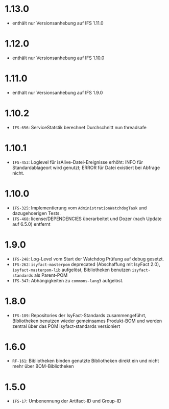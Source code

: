 # 1.13.0
- enthält nur Versionsanhebung auf IFS 1.11.0

# 1.12.0
- enthält nur Versionsanhebung auf IFS 1.10.0

# 1.11.0
- enthält nur Versionsanhebung auf IFS 1.9.0

# 1.10.2
- `IFS-656`: ServiceStatstik berechnet Durchschnitt nun threadsafe

# 1.10.1
- `IFS-453`: Loglevel für isAlive-Datei-Ereignisse erhöht: INFO für Standardablageort wird genutzt; ERROR für Datei existiert bei Abfrage nicht.

# 1.10.0
- `IFS-325`: Implementierung vom `AdministrationWatchdogTask` und dazugehoerigen Tests.
- `IFS-468`: license/DEPENDENCIES überarbeitet und Dozer (nach Update auf 6.5.0) entfernt

# 1.9.0
- `IFS-248`: Log-Level vom Start der Watchdog Prüfung auf debug gesetzt.
- `IFS-262`: `isyfact-masterpom` deprecated (Abschaffung mit IsyFact 2.0), `isyfact-masterpom-lib` aufgelöst, Bibliotheken benutzen `isyfact-standards` als Parent-POM
- `IFS-347`: Abhängigkeiten zu `commons-lang3` aufgelöst.

# 1.8.0
- `IFS-189`: Repositories der IsyFact-Standards zusammengeführt, Bibliotheken benutzen wieder gemeinsames Produkt-BOM und werden zentral über das POM isyfact-standards versioniert

# 1.6.0
- `RF-161`: Bibliotheken binden genutzte Bibliotheken direkt ein und nicht mehr über BOM-Bibliotheken

# 1.5.0
- `IFS-17`: Umbenennung der Artifact-ID und Group-ID
